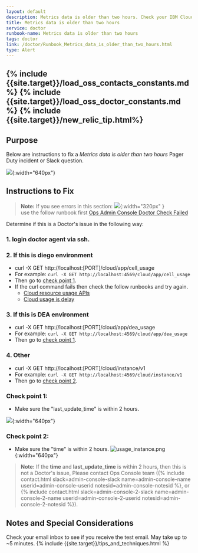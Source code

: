 ```yaml
---
layout: default
description: Metrics data is older than two hours. Check your IBM Cloud Doctor configuration and connection.
title: Metrics data is older than two hours
service: doctor
runbook-name: Metrics data is older than two hours
tags: doctor
link: /doctor/Runbook_Metrics_data_is_older_than_two_hours.html
type: Alert
---
```


{% include {{site.target}}/load_oss_contacts_constants.md %}
{% include {{site.target}}/load_oss_doctor_constants.md %}
{% include {{site.target}}/new_relic_tip.html%}
--

## Purpose

Below are instructions to fix a _Metrics data is older than two hours_ Pager Duty incident or Slack question.


![]({{site.baseurl}}/docs/runbooks/doctor/images/ace_console/MetricsDataIsOlder2hrs.png){:width="640px"}

## Instructions to Fix

>**Note:** If you see errors in this section: ![]({{site.baseurl}}/docs/runbooks/doctor/images/doctor/blink/DoctorChecksInAdminConsole.png){:width="320px" } <br>use the follow runbook first [Ops Admin Console Doctor Check Failed]({{site.baseurl}}/docs/runbooks/doctor/Runbook-Ops-admin-console-doctor-check-failed.html)

Determine if this is a Doctor's issue in the following way:

### 1. login doctor agent via ssh.

### 2. If this is diego environment
- curl -X GET http://localhost:[PORT]/cloud/app/cell_usage
- For example: ```curl -X GET http://localhost:4569/cloud/app/cell_usage```
- Then go to [check point 1](#check-point-1).
- If the curl command fails then check the follow runbooks and try again.
  - [Cloud resource usage APIs]({{site.baseurl}}/docs/runbooks/doctor/Runbook_cloud_resource_usage_APIs.html)
  - [Cloud usage is delay]({{site.baseurl}}/docs/runbooks/doctor/Runbook_cloud_usage_is_delay.html)

### 3. If this is DEA environment
- curl -X GET http://localhost:[PORT]/cloud/app/dea_usage
- For example: ```curl -X GET http://localhost:4569/cloud/app/dea_usage```
- Then go to [check point 1](#check-point-1).

### 4. Other
- curl -X GET http://localhost:[PORT]/cloud/instance/v1
- For example: ```curl -X GET http://localhost:4569/cloud/instance/v1```
- Then go to [check point 2](#check-point-2).


### Check point 1:
- Make sure the "last_update_time" is within 2 hours.

![]({{site.baseurl}}/docs/runbooks/doctor/images/telnet/Usage_cell.png){:width="640px"}


### Check point 2:
- Make sure the "time" is within 2 hours.
![usage_instance.png]({{site.baseurl}}/docs/runbooks/doctor/images/telnet/Usage_short_instance.png){:width="640px"}


>**Note:** If the **time** and **last_update_time** is within 2 hours, then this is not a Doctor's issue,
Please contact Ops Console team ({% include contact.html slack=admin-console-slack name=admin-console-name userid=admin-console-userid notesid=admin-console-notesid %},  or {% include contact.html slack=admin-console-2-slack name=admin-console-2-name userid=admin-console-2-userid notesid=admin-console-2-notesid %}).

## Notes and Special Considerations

Check your email inbox to see if you receive the test email. May take up to ~5 minutes.
{% include {{site.target}}/tips_and_techniques.html %}
